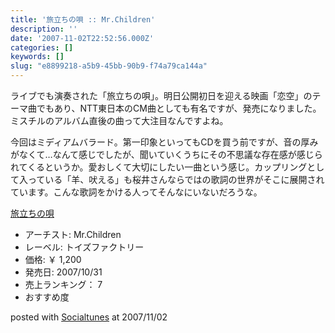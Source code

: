 ```yaml
---
title: '旅立ちの唄 :: Mr.Children'
description: ''
date: '2007-11-02T22:52:56.000Z'
categories: []
keywords: []
slug: "e8899218-a5b9-45bb-90b9-f74a79ca144a"
---
```

ライブでも演奏された「旅立ちの唄」。明日公開初日を迎える映画「恋空」のテーマ曲でもあり、NTT東日本のCM曲としても有名ですが、発売になりました。ミスチルのアルバム直後の曲って大注目なんですよね。

今回はミディアムバラード。第一印象といってもCDを買う前ですが、音の厚みがなくて…なんて感じでしたが、聞いていくうちにその不思議な存在感が感じられてくるというか。愛おしくて大切にしたい一曲という感じ。カップリングとして入っている「羊、吠える」も桜井さんならではの歌詞の世界がそこに展開されています。こんな歌詞をかける人ってそんなにいないだろうな。

[旅立ちの唄](http://www.amazon.co.jp/exec/obidos/ASIN/B000VWZEOY/mrchildrenonl-22/ref=nosim "旅立ちの唄")

*   アーチスト: Mr.Children
*   レーベル: トイズファクトリー
*   価格: ￥ 1,200
*   発売日: 2007/10/31
*   売上ランキング： 7
*   おすすめ度

posted with [Socialtunes](http://socialtunes.net) at 2007/11/02